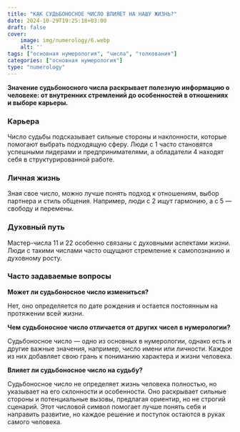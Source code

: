 ```yaml
---
title: "КАК СУДЬБОНОСНОЕ ЧИСЛО ВЛИЯЕТ НА НАШУ ЖИЗНЬ?"
date: 2024-10-29T19:25:18+03:00
draft: false
cover:
    image: img/numerology/6.webp
    alt: ''
tags: ["основная нумерология", "числа", "толкования"]
categories: ["основная нумерология"]
type: "numerology"
---
```



**Значение судьбоносного числа раскрывает полезную информацию о человеке: от внутренних стремлений до особенностей в отношениях и выборе карьеры.**

### Карьера

Число судьбы подсказывает сильные стороны и наклонности, которые помогают выбрать подходящую сферу. Люди с 1 часто становятся успешными лидерами и предпринимателями, а обладатели 4 находят себя в структурированной работе.

### Личная жизнь

Зная свое число, можно лучше понять подход к отношениям, выбор партнера и стиль общения. Например, люди с 2 ищут гармонию, а с 5 — свободу и перемены.

### Духовный путь

Мастер-числа 11 и 22 особенно связаны с духовными аспектами жизни. Люди с такими числами часто ощущают стремление к самопознанию и духовному росту.

### Часто задаваемые вопросы

**Может ли судьбоносное число измениться?**

Нет, оно определяется по дате рождения и остается постоянным на протяжении всей жизни.

**Чем судьбоносное число отличается от других чисел в нумерологии?**

Судьбоносное число — одно из основных в нумерологии, однако есть и другие важные значения, например, число имени или личности. Каждое из них добавляет свою грань к пониманию характера и жизни человека.

**Влияет ли судьбоносное число на судьбу?**

Судьбоносное число не определяет жизнь человека полностью, но указывает на его склонности и особенности. Оно раскрывает сильные стороны и потенциальные вызовы, предлагая ориентир, но не строгий сценарий. Этот числовой символ помогает лучше понять себя и направить развитие, но каждое решение и поступок остаются в руках самого человека.
